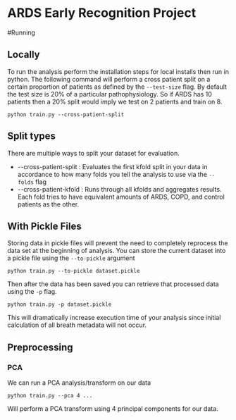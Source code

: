 # ARDS Early Recognition Project

#Running
## Locally
To run the analysis perform the installation steps for local installs then run in
python. The following command will perform a cross patient split on a certain proportion
of patients as defined by the `--test-size` flag. By default the test size is 20% of
a particular pathophysiology. So if ARDS has 10 patients then a 20% split would imply
we test on 2 patients and train on 8.

    python train.py --cross-patient-split

## Split types
There are multiple ways to split your dataset for evaluation.

 * --cross-patient-split : Evaluates the first kfold split in your data in accordance to how many folds you tell the analysis to use via the `--folds` flag
 * --cross-patient-kfold : Runs through all kfolds and aggregates results. Each fold tries to have equivalent amounts of ARDS, COPD, and control patients as the other.

## With Pickle Files
Storing data in pickle files will prevent the need to completely reprocess the data
set at the beginning of analysis. You can store the current dataset into a pickle
file using the `--to-pickle` argument

    python train.py --to-pickle dataset.pickle

Then after the data has been saved you can retrieve that processed data using the
`-p` flag.

    python train.py -p dataset.pickle

This will dramatically increase execution time of your analysis since initial calculation
of all breath metadata will not occur.

## Preprocessing
### PCA
We can run a PCA analysis/transform on our data

    python train.py --pca 4 ...

Will perform a PCA transform using 4 principal components for our data.
